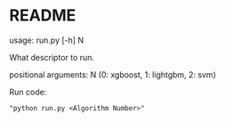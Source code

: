# README

usage: run.py [-h] N

What descriptor to run.

positional arguments:
  N           (0: xgboost, 1: lightgbm, 2: svm)

Run code:

	"python run.py <Algorithm Number>"